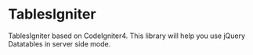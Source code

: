 # TablesIgniter
TablesIgniter based on CodeIgniter4. This  library will help you use jQuery Datatables in server side mode.
